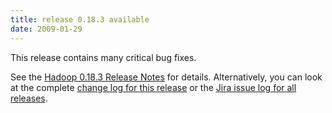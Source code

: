 ```yaml
---
title: release 0.18.3 available
date: 2009-01-29
---
```

<!---
  Licensed under the Apache License, Version 2.0 (the "License");
  you may not use this file except in compliance with the License.
  You may obtain a copy of the License at

   http://www.apache.org/licenses/LICENSE-2.0

  Unless required by applicable law or agreed to in writing, software
  distributed under the License is distributed on an "AS IS" BASIS,
  WITHOUT WARRANTIES OR CONDITIONS OF ANY KIND, either express or implied.
  See the License for the specific language governing permissions and
  limitations under the License. See accompanying LICENSE file.
-->

This release contains many critical bug fixes.

See the [Hadoop 0.18.3 Release
Notes](https://hadoop.apache.org/docs/r0.18.3/releasenotes.html) for
details. Alternatively, you can look at the complete [change log for
this release](https://hadoop.apache.org/docs/r0.18.3/changes.html) or the
[Jira issue log for all
releases](http://issues.apache.org/jira/browse/HADOOP?report=com.atlassian.jira.plugin.system.project:changelog-panel).

